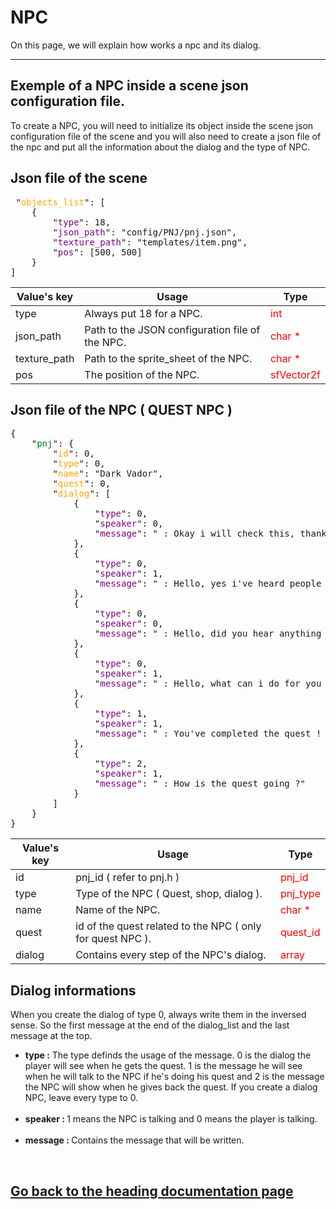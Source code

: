 <h1>NPC</h1>
<p>On this page, we will explain how works a npc and its dialog.</p>
<hr>
<h2>Exemple of a NPC inside a scene json configuration file.</h2>
<p>To create a NPC, you will need to initialize its object inside the scene json configuration file of the scene and you will also need to create a json file of the npc and put all the information about the dialog and the type of NPC.</p>
<h2>Json file of the scene</h2>
<pre> "<font color="orange">objects_list</font>": [
	{
		"<font color="purple">type</font>": 18,
		"<font color="purple">json_path</font>": "config/PNJ/pnj.json",
		"<font color="purple">texture_path</font>": "templates/item.png",
		"<font color="purple">pos</font>": [500, 500]
	}
]</pre>
<table>
	<thead>
		<tr>
			<th>Value's key</th>
			<th>Usage</th>
			<th>Type</th>
		</tr>
	</thead>
	<tbody>
		<tr>
			<td>type</td>
			<td>Always put 18 for a NPC.</td>
			<td><font color="red">int</font></td>
		</tr>
		<tr>
			<td>json_path</td>
			<td>Path to the JSON configuration file of the NPC.</td>
			<td><font color="red">char *</font></td>
		</tr>
		<tr>
			<td>texture_path</td>
			<td>Path to the sprite_sheet of the NPC.</td>
			<td><font color="red">char *</font></td>
		</tr>
		<tr>
			<td>pos</td>
			<td>The position of the NPC.</td>
			<td><font color="red">sfVector2f</font></td>
		</tr>
	</tbody>
</table>
<h2>Json file of the NPC ( QUEST NPC )</h2>
<pre>{
	"<font color="green">pnj</font>": {
		"<font color="orange">id</font>": 0,
		"<font color="orange">type</font>": 0,
		"<font color="orange">name</font>": "Dark Vador",
		"<font color="orange">quest</font>": 0,
		"<font color="orange">dialog</font>": [
			{
				"<font color="purple">type</font>": 0,
				"<font color="purple">speaker</font>": 0,
				"<font color="purple">message</font>": " : Okay i will check this, thank you !"
			},
			{
				"<font color="purple">type</font>": 0,
				"<font color="purple">speaker</font>": 1,
				"<font color="purple">message</font>": " : Hello, yes i've heard people saw your friend getting into a ship going at Khalus"
			},
			{
				"<font color="purple">type</font>": 0,
				"<font color="purple">speaker</font>": 0,
				"<font color="purple">message</font>": " : Hello, did you hear anything about the disapear of Caus ?"
			},
			{
				"<font color="purple">type</font>": 0,
				"<font color="purple">speaker</font>": 1,
				"<font color="purple">message</font>": " : Hello, what can i do for you ?"
			},
			{
				"<font color="purple">type</font>": 1,
				"<font color="purple">speaker</font>": 1,
				"<font color="purple">message</font>": " : You've completed the quest ! Congratulations !"
			},  
			{
				"<font color="purple">type</font>": 2,
				"<font color="purple">speaker</font>": 1,
				"<font color="purple">message</font>": " : How is the quest going ?"
			}
		]
	}
}</pre>
<table>
	<thead>
		<tr>
			<th>Value's key</th>
			<th>Usage</th>
			<th>Type</th>
		</tr>
	</thead>
	<tbody>
		<tr>
			<td>id</td>
			<td>pnj_id ( refer to pnj.h )</td>
			<td><font color="red">pnj_id</font></td>
		</tr>
		<tr>
			<td>type</td>
			<td>Type of the NPC ( Quest, shop, dialog ).</td>
			<td><font color="red">pnj_type</font></td>
		</tr>
		<tr>
			<td>name</td>
			<td>Name of the NPC.</td>
			<td><font color="red">char *</font></td>
		</tr>
		<tr>
			<td>quest</td>
			<td>id of the quest related to the NPC ( only for quest NPC ).</td>
			<td><font color="red">quest_id</font></td>
		</tr>
		<tr>
			<td>dialog</td>
			<td>Contains every step of the NPC's dialog.</td>
			<td><font color="red">array</font></td>
		</tr>
	</tbody>
</table>
<h2>Dialog informations</h2>
<p>When you create the dialog of type 0, always write them in the inversed sense. So the first message at the end of the dialog_list and the last message at the top. </p>
<ul>
	<li><b>type :</b> The type definds the usage of the message. 0 is the dialog the player will see when he gets the quest. 1 is the message he will see when he will talk to the NPC if he's doing his quest and 2 is the message the NPC will show when he gives back the quest. If you create a dialog NPC, leave every type to 0.</li>
	<br><li><b>speaker : </b> 1 means the NPC is talking and 0 means the player is talking.</li>
	<br><li><b>message : </b> Contains the message that will be written.</li>
</ul>
<br><a href="../dev_doc.md"><h2>Go back to the heading documentation page</h2></a>
